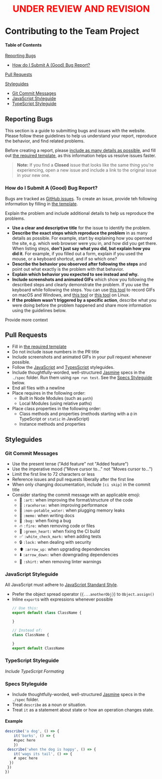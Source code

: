 <h2 align="center" style="color:red;font-weight:bold;font-size:30px;">UNDER REVIEW AND REVISION</h2>

# Contributing to the Team Project

#### Table of Contents

[Reporting Bugs](#reporting-bugs)
* [How do I Submit A (Good) Bug Report?](#how-do-i-submit-a-good-bug-report)


[Pull Requests](#pull-requests)

[Styleguides](#styleguides)
* [Git Commit Messages](#git-commit-messages)
* [JavaScript Styleguide](#javascript-styleguide)
* [TypeScript Styleguide](#typescript-styleguide)

## Reporting Bugs
This section is a guide to submitting bugs and issues with the website. Please follow these guidelines to help us understand your report, reproduce the behavior, and find related problems.

Before creating a report, please [include as many details as possible](#how-do-i-submit-a-good-bug-report), and fill out [the required template](ISSUE_TEMPLATE.md), as this information helps us resolve issues faster.
> **Note:** If you find a **Closed** issue that looks like the same thing you're experiencing, open a new issue and include a link to the original issue in your new one.

### How do I Submit A (Good) Bug Report?

Bugs are tracked as [GitHub issues](https://guides.github.com/features/issues/). To create an issue, provide teh following information by filling in [the template](ISSUE_TEMPLATE.md).

Explain the problem and include additional details to help us reproduce the problems.

* **Use a clear and descriptive title** for the issue to identify the problem.
* **Describe the exact steps which reproduce the problem** in as many details as possible. For example, start by explaining how you openned the site, e.g. which web browser were you in, and how did you get there. When listing steps, **don't just say what you did, but explain how you did it**. For example, if you filled out a form, explain if you used the mouse, or a keyboard shortcut, and if so which one?
* **Describe the behavior you observed after following the steps** and point out what exactly is the problem with that behavior.
* **Explain which behavior you expected to see instead and why.**
* **Include screenshots and animated GIFs** which show you following the described steps and clearly demonstrate the problem. If you use the keyboard while following the steps. You can use [this tool](https://www.cockos.com/licecap/) to record GIFs on macOS and Windows, and [this tool](https://github.com/colinkeenan/silentcast) or [this tool](https://github.com/GNOME/byzanz) on Linux.
* **If the problem wasn't triggered by a specific action**, describe what you were doing before the problem happened and share more information using the guidelines below.

Provide more context 

## Pull Requests

* Fill in [the required template](PULL_REQUEST_TEMPLATE.md)
* Do not include issue numbers in the PR title
* Include screenshots and animated GIFs in your pull request whenever possible.
* Follow the [JavaScript](#javascript-styleguide) and [TypesScript](#typescript-styleguide) styleguides.
* Include thoughtfully-worded, well-structured [Jasmine](https://jasmine.github.io/) specs in the `./spec` folder. Run them using `npm run test`. See the [Specs Styleguide](#specs-styleguide) below.
* End all files with a newline
* Place requires in the following order:
    * Built in Node Modules (such as `path`)
    * Local Modules (using relative paths)
* Place class properties in the following order:
    * Class methods and properties (methods starting with a `@` in TypeScript or `static` in JavaScript)
    * Instance methods and properties
<!-- * Document new code based on the [Documentation Styleguide](#documentation-styleguide) -->

## Styleguides

### Git Commit Messages

* Use the present tense ("Add feature" not "Added feature")
* Use the imperative mood ("Move cursor to..." not "Moves cursor to...")
* Limit the first line to 72 characters or less
* Reference issues and pull requests liberally after the first line
* When only changing documentation, include `[ci skip]` in the commit title
* Consider starting the commit message with an applicable emoji:
    * :art: `:art:` when improving the format/structure of the code
    * :racehorse: `:racehorse:` when improving performance
    * :non-potable_water: `:non-potable_water:` when plugging memory leaks
    * :memo: `:memo:` when writing docs
    * :bug: `:bug:` when fixing a bug
    * :fire: `:fire:` when removing code or files
    * :green_heart: `:green_heart:` when fixing the CI build
    * :white_check_mark: `:white_check_mark:` when adding tests
    * :lock: `:lock:` when dealing with security
    * :arrow_up: `:arrow_up:` when upgrading dependencies
    * :arrow_down: `:arrow_down:` when downgrading dependencies
    * :shirt: `:shirt:` when removing linter warnings

### JavaScript Styleguide

All JavaScript must adhere to [JavaScript Standard Style](https://standardjs.com/).

* Prefer the object spread operator (`{...anotherObj}`) to `Object.assign()`
* Inline `export`s with expressions whenever possible
  ```js
  // Use this:
  export default class ClassName {

  }

  // Instead of:
  class ClassName {

  }
  export default ClassName
  ```

### TypeScript Styleguide

*Include TypeScript Formating*

### Specs Styleguide

- Include thoughtfully-worded, well-structured [Jasmine](https://jasmine.github.io/) specs in the `./spec` folder.
- Treat `describe` as a noun or situation.
- Treat `it` as a statement about state or how an operation changes state.

#### Example

```ts
describe('a dog', () => {
	it('barks', () => {
	#spec here
	})
 describe('when the dog is happy', () => {
	it('wags its tail', () => {
	# spec here
  })
 })
})
```
